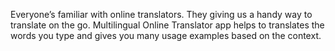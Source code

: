 Everyone’s familiar with online translators. They giving us a handy way to translate on the go. Multilingual Online Translator app helps to translates the words you type and gives you many usage examples based on the context.
